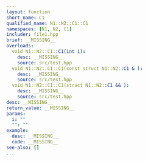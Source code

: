 ```yaml
---
layout: function
short_name: C1
qualified_name: N1::N2::C1::C1
namespaces: [N1, N2, C1]
includer: file1.hpp
brief: __MISSING__
overloads:
  void N1::N2::C1::C1(int i):
    desc: __MISSING__
    source: src/test.hpp
  void N1::N2::C1::C1(const struct N1::N2::C1 & ):
    desc: __MISSING__
    source: src/test.hpp
  void N1::N2::C1::C1(struct N1::N2::C1 && ):
    desc: __MISSING__
    source: src/test.hpp
desc: __MISSING__
return_value: __MISSING__
params:
  i: ""
  "": ""
example:
  desc: __MISSING__
  code: __MISSING__
see-also: []
...
```

